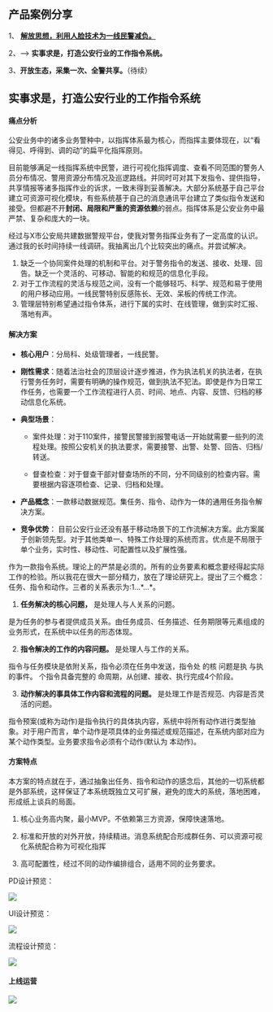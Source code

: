 ## 产品案例分享

1、 [**解放思想，利用人脸技术为一线民警减负。**](./product-idea-share)

2、--> **实事求是，打造公安行业的工作指令系统。**

3、**开放生态，采集一次、全警共享。**（待续）

## 实事求是，打造公安行业的工作指令系统

#### 痛点分析

公安业务中的诸多业务警种中，以指挥体系最为核心，而指挥主要体现在，以“看得见、呼得到、调的动”的扁平化指挥原则。

目前能够满足一线指挥系统中民警，进行可视化指挥调度、查看不同范围的警务人员分布情况、警用资源分布情况及巡逻路线。并同时可对其下发指令、提供指导，共享情报等诸多指挥作业的诉求，一致未得到妥善解决。大部分系统基于自己平台建立可资源可视化模块，有些系统基于自己的消息通讯平台建立了类似指令发送和接受。但都避不开**封闭、局限和严重的资源依赖**的弱点。指挥体系是公安业务中最严禁、复杂和庞大的一块。

经过与X市公安局共建数据警规平台，使我对警务指挥业务有了一定高度的认识。通过我的长时间持续一线调研。我抽离出几个比较突出的痛点。并尝试解决。

1. 缺乏一个协同案件处理的机制和平台。对于警务指令的发送、接收、处理、回告。缺乏一个灵活的、可移动、智能的和规范的信息化手段。
2. 对于工作流程的灵活与规范之间，没有一个能够轻巧、科学、规范和易于使用的用户移动应用。一线民警特别反感陈长、无效、呆板的传统工作流。
3. 管理层特别希望通过指令体系，进行下属的实时、在线管理，做到实时汇报、落地有声。

#### 解决方案

- **核心用户**：分局科、处级管理者，一线民警。

- **刚性需求**：随着法治社会的顶层设计逐步推进，作为执法机关的执法者，在执行警务任务时，需要有明确的操作规范，做到执法不犯法。即使是作为日常工作任务，也需要一个工作流程进行人员、时间、地点、内容、反馈、归档的移动信息化系统。

- **典型场景**：
  
  - 案件处理：对于110案件，接警民警接到报警电话一开始就需要一些列的流程处理。按照公安机关的执法要求，需要接警、出警、处警、回告、归档/转送。
  
  - 督查检查：对于督查干部对督查场所的不同，分不同级别的检查内容。需要根据内容逐项检查、记录、归档和处理。

- **产品概念**：一款移动数据规范。集任务、指令、动作为一体的通用任务指令解决方案。

- **竞争优势**： 目前公安行业还没有基于移动场景下的工作流解决方案。此方案属于创新领先型。对于其他类单一、特殊工作处理的系统而言。优点是不局限于单个业务，实时性、移动性、可配置性以及扩展性强。

作为一款指令系统。理论上的严禁是必须的。所有的业务要素和概念要经得起实际工作的检验。所以我花在很大一部分精力，放在了理论研究上。提出了三个概念：任务、指令和动作。三者的关系表示为:1...\*...\*。

1. **任务解决的核心问题，** 是处理人与人关系的问题。

是为任务的参与者提供成员关系。由任务成员、任务描述、任务期限等元素组成的业务形式，在系统中以任务的形态体现。

2. **指令解决的工作的内容问题。** 是处理人与工作的关系。

指令与任务模块是依附关系，指令必须在任务中发送，指令处 的核 问题是执 与执 的事件。 个指令具备完整的 命周期，从创建、接收、执行完成4个阶段。

3. **动作解决的事具体工作内容和流程的问题。** 是处理工作是否规范、内容是否灵活的问题。

指令预案(或称为动作)是指令执行的具体执内容，系统中将所有动作进行类型抽象。对于用户而言，单个动作是项具体的业务描述或规范描述，在系统内部对应为某个动作类型。业务要求指令必须有个动作(默认为 本动作)。

#### 方案特点

本方案的特点就在于，通过抽象出任务、指令和动作的感念后，其他的一切系统都是外部系统，这样保证了本系统既独立又可扩展，避免的庞大的系统，落地困难，形成纸上谈兵的局面。

1. 核心业务高内聚，最小MVP。不依赖第三方资源，保障快速落地。

2. 标准和开放的对外开放，持续精进。消息系统配合形成群任务、可以资源可视化系统配合称为可视化指挥

3. 高可配置性，经过不同的动作编排组合，适用不同的业务要求。

PD设计预览：

![](../../assets/images/pd-task-preview.png)

UI设计预览：

![](../../assets/images/ui-task-preview.png)

流程设计预览：

![](../../assets/images/uml-task-preview.png)

#### 上线运营

![](../../assets/images/ui-task-demo-preview.png)




